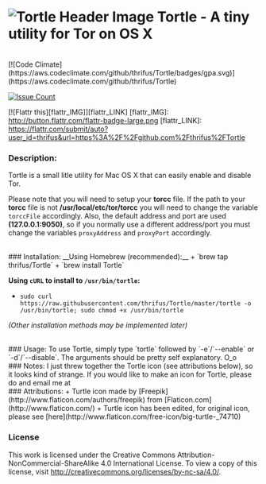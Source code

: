 # ![Tortle Header Image](http://i.imgur.com/wsacBIn.png) Tortle - A tiny utility for Tor on OS X

<br />
[![Code Climate](https://aws.codeclimate.com/github/thrifus/Tortle/badges/gpa.svg)](https://aws.codeclimate.com/github/thrifus/Tortle)

[![Issue Count](https://aws.codeclimate.com/github/thrifus/Tortle/badges/issue_count.svg)](https://aws.codeclimate.com/github/thrifus/Tortle)

[![Flattr this][flattr_IMG]][flattr_LINK]
[flattr_IMG]: http://button.flattr.com/flattr-badge-large.png
[flattr_LINK]: https://flattr.com/submit/auto?user_id=thrifus&url=https%3A%2F%2Fgithub.com%2Fthrifus%2FTortle

### Description:
Tortle is a small litle utility for Mac OS X that can easily enable and disable Tor.

Please note that you will need to setup your __torcc__ file. If the path to your __torcc__ file is not __/usr/local/etc/tor/torcc__ you will need to change the variable `torccFile` accordingly.
Also, the default address and port are used __(127.0.0.1:9050)__, so if you normally use a different address/port you must change the variables `proxyAddress` and `proxyPort` accordingly.

<br />
### Installation:
__Using Homebrew (recommended):__
+ `brew tap thrifus/Tortle`
+ `brew install Tortle`

__Using `cURL` to install to `/usr/bin/tortle`:__
+ `sudo curl https://raw.githubusercontent.com/thrifus/Tortle/master/tortle -o /usr/bin/tortle; sudo chmod +x /usr/bin/tortle`

_(Other installation methods may be implemented later)_

<br />
### Usage:
To use Tortle, simply type `tortle` followed by `-e`/`--enable` or `-d`/`--disable`. The arguments should be pretty self explanatory. O_o

<br />
### Notes:
I just threw together the Tortle icon (see attributions below), so it looks kind of strange. If you would like to make an icon for Tortle, please do and email me at <thrifus@gmail.com>

<br />
### Attributions:
+ Turtle icon made by [Freepik](http://www.flaticon.com/authors/freepik) from [Flaticon.com](http://www.flaticon.com/)
+ Turtle icon has been edited, for original icon, please see [here](http://www.flaticon.com/free-icon/big-turtle-_74710)

### License
This work is licensed under the Creative Commons Attribution-NonCommercial-ShareAlike 4.0 International License. To view a copy of this license, visit http://creativecommons.org/licenses/by-nc-sa/4.0/.
